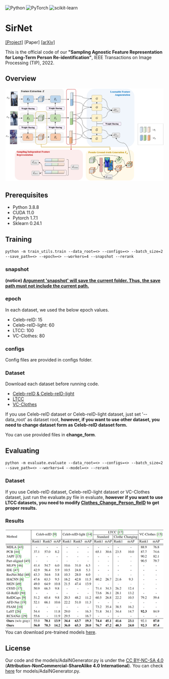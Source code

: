 ![Python](https://img.shields.io/badge/python-3.8.8-3670A0?style=for-the-badge&logo=python&logoColor=white)
![PyTorch](https://img.shields.io/badge/PyTorch-1.7.1-%23EE4C2C.svg?style=for-the-badge&logo=PyTorch&logoColor=white)
![scikit-learn](https://img.shields.io/badge/scikit--learn-0.24.1-%23F7931E.svg?style=for-the-badge&logo=scikit-learn&logoColor=white)

# SirNet
[[Project]](https://vcl.seoultech.ac.kr/research.html) [Paper] [[arXiv]](https://arxiv.org/abs/2209.09574)

This is the official code of our **"Sampling Agnostic Feature Representation for Long-Term Person Re-identification"**, IEEE Transactions on Image Processing (TIP), 2022.

## Overview
<img src="./images/overall_architecture.png"></center>

## Prerequisites

- Python 3.8.8
- CUDA 11.0
- Pytorch 1.7.1
- Sklearn 0.24.1


## Training

```
python -m train_utils.train --data_root=<> --configs=<> --batch_size=2 --save_path=<> --epoch=<> --workers=4 --snapshot --rerank
```
### snapshot
**(notice) <u>Argument 'snapshot' will save the current folder. Thus, the save path must not include the current path. </u>**

### epoch
In each dataset, we used the below epoch values.
- Celeb-reID: 15
- Celeb-reID-light: 60
- LTCC: 100
- VC-Clothes: 80

### configs
Config files are provided in configs folder. 

### Dataset
Download each dataset before running code.
- [Celeb-reID & Celeb-reID-light](https://github.com/Huang-3/Celeb-reID)
- [LTCC](https://naiq.github.io/LTCC_Perosn_ReID.html)
- [VC-Clothes](https://wanfb.github.io/dataset.html)

If you use Celeb-reID dataset or Celeb-reID-light dataset, just set '--data_root' as dataset root, 
**however, if you want to use other dataset, you need to change dataset form as Celeb-reID dataset form.**

You can use provided files in **change_form**.

## Evaluating
```
python -m evaluate.evaluate --data_root=<> --configs=<> --batch_size=2 --save_path=<> --workers=4 --model=<> --rerank
``` 

### Dataset
If you use Celeb-reID dataset, Celeb-reID-light dataset or VC-Clothes dataset, just run the evaluate.py file in evaluate, 
**however if you want to use LTCC datasets, you need to modify [Clothes_Change_Person_ReID](https://github.com/xiangzhouzhang/Clothes_Change_Person_ReID) to get proper results.**

### Results
<img src="./images/comparison.png"></center>
You can download pre-trained models [here](https://o365seoultech-my.sharepoint.com/:f:/g/personal/20512067_officestu_seoultech_ac_kr/Ene_Gnt3aktOumAr16_8ixABeo1rPUox98gs-fC7oLEHXA?e=yo73xd).

## License
Our code and the models/AdaINGenerator.py is under the [CC BY-NC-SA 4.0](https://creativecommons.org/licenses/by-nc-sa/4.0/legalcode) (**Attribution-NonCommercial-ShareAlike 4.0 International**). You can check [here](https://github.com/NVlabs/DG-Net) for models/AdaINGenerator.py.
 